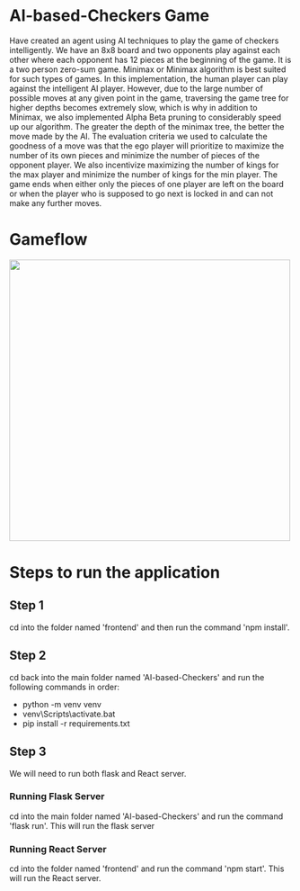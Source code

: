 # AI-based-Checkers Game

Have created an agent using AI techniques to play the game of checkers intelligently. We have an 8x8 board and two opponents play against each other where each opponent has 12 pieces at the beginning of the game. It is a two person zero-sum game. Minimax or Minimax algorithm is best suited for such types of games. In this implementation, the human player can play against the intelligent AI player. However, due to the large number of possible moves at any given point in the game, traversing the game tree for higher depths becomes extremely slow, which is why in addition to Minimax, we also implemented Alpha Beta pruning to considerably speed up our algorithm. 
The greater the depth of the minimax tree, the better the move made by the AI. The evaluation criteria we used to calculate the goodness of a move was that the ego player will prioritize to maximize the number of its own pieces and minimize the number of pieces of the opponent player. We also incentivize maximizing the number of kings for the max player and minimize the number of kings for the min player.
The game ends when either only the pieces of one player are left on the board or when the player who is supposed to go next is locked in and can not make any further moves.

# Gameflow
<img src="https://github.com/MaheenAnees/AI-based-Checkers-Game/blob/main/Gameflow.png" width="500" height="500">

# Steps to run the application

## Step 1

cd into the folder named 'frontend' and then run the command 'npm install'. 

## Step 2

cd back into the main folder named 'AI-based-Checkers' and run the following commands in order:

- python -m venv venv
- venv\Scripts\activate.bat
- pip install -r requirements.txt


## Step 3

We will need to run both flask and React server. 

### Running Flask Server

cd into the main folder named 'AI-based-Checkers' and run the command 'flask run'. This will run the flask server

### Running React Server

cd into the folder named 'frontend' and run the command 'npm start'. This will run the React server. 
